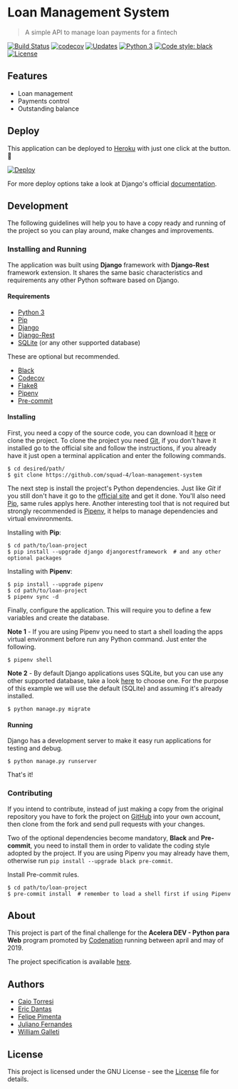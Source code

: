 # Loan Management System

> A simple API to manage loan payments for a fintech

[![Build Status](https://travis-ci.org/squad-4/loan-management-system.svg?branch=master)](https://travis-ci.org/squad-4/loan-management-system) [![codecov](https://codecov.io/gh/squad-4/loan-management-system/branch/master/graph/badge.svg)](https://codecov.io/gh/squad-4/loan-management-system) [![Updates](https://pyup.io/repos/github/squad-4/loan-management-system/shield.svg)](https://pyup.io/repos/github/squad-4/loan-management-system/) [![Python 3](https://pyup.io/repos/github/squad-4/loan-management-system/python-3-shield.svg)](https://pyup.io/repos/github/squad-4/loan-management-system/) [![Code style: black](https://img.shields.io/badge/code%20style-black-000000.svg)](https://github.com/ambv/black) [![License](https://img.shields.io/github/license/squad-4/loan-management-system.svg)](https://opensource.org/licenses/GPL-3.0)

## Features

- Loan management
- Payments control
- Outstanding balance

## Deploy

This application can be deployed to [Heroku](https://devcenter.heroku.com/articles/github-integration) with just one click at the button. 🥳

[![Deploy](https://www.herokucdn.com/deploy/button.svg)](https://heroku.com/deploy)

For more deploy options take a look at Django's official [documentation](https://docs.djangoproject.com).

## Development

The following guidelines will help you to have a copy ready and running of the project so you can play around, make changes and improvements.

### Installing and Running

The application was built using **Django** framework with **Django-Rest** framework extension. It shares the same basic characteristics and requirements any other Python software based on Django.

#### Requirements

- [Python 3](http://python.org/)
- [Pip](https://pip.pypa.io/)
- [Django](http://djangoproject.com/)
- [Django-Rest](https://www.django-rest-framework.org)
- [SQLite](http://sqlite.org/) (or any other supported database)

These are optional but recommended.

- [Black](http://black.readthedocs.io/)
- [Codecov](http://codecov.io/)
- [Flake8](http://flake8.pycqa.org/)
- [Pipenv](http://pipenv.readthedocs.io)
- [Pre-commit](http://pre-commit.com/)

#### Installing

First, you need a copy of the source code, you can download it [here](https://github.com/squad-4/loan-management-system) or clone the project. To clone the project you need [Git](https://git-scm.com), if you don't have it installed go to the official site and follow the instructions, if you already have it just open a terminal application and enter the following commands.

```shell
$ cd desired/path/
$ git clone https://github.com/squad-4/loan-management-system
```

The next step is install the project's Python dependencies. Just like _Git_ if you still don't have it go to the [official site](http://python.org/) and get it done. You'll also need [Pip](https://pip.pypa.io/), same rules applys here. Another interesting tool that is not required but strongly recommended is [Pipenv](http://pipenv.readthedocs.io), it helps to manage dependencies and virtual envinronments.

Installing with **Pip**:

```shell
$ cd path/to/loan-project
$ pip install --upgrade django djangorestframework  # and any other optional packages
```

Installing with **Pipenv**:

```shell
$ pip install --upgrade pipenv
$ cd path/to/loan-project
$ pipenv sync -d
```

Finally, configure the application. This will require you to define a few variables and create the database.

**Note 1** - If you are using Pipenv you need to start a shell loading the apps virtual environment before run any Python command. Just enter the following.

```shell
$ pipenv shell
```

**Note 2** - By default Django applications uses SQLite, but you can use any other supported database, take a look [here](https://docs.djangoproject.com) to choose one. For the purpose of this example we will use the default (SQLite) and assuming it's already installed.

```shell
$ python manage.py migrate
```

#### Running

Django has a development server to make it easy run applications for testing and debug.

```shell
$ python manage.py runserver
```

That's it!

### Contributing

If you intend to contribute, instead of just making a copy from the original repository you have to fork the project on [GitHub](https://github.com/squad-4/loan-management-system) into your own account, then clone from the fork and send pull requests with your changes.

Two of the optional dependencies become mandatory, **Black** and **Pre-commit**, you need to install them in order to validate the coding style adopted by the project. If you are using Pipenv you may already have them, otherwise run `pip install --upgrade black pre-commit`.

Install Pre-commit rules.

```shell
$ cd path/to/loan-project
$ pre-commit install  # remember to load a shell first if using Pipenv
```

## About

This project is part of the final challenge for the **Acelera DEV - Python para Web** program promoted by [Codenation](https://codenation.dev) running between april and may of 2019.

The project specification is available [here](SPECS.md).

## Authors

- [Caio Torresi](https://github.com/caioCT)
- [Eric Dantas](https://github.com/ericrommel)
- [Felipe Pimenta](https://github.com/fhpimenta)
- [Juliano Fernandes](https://github.com/julianolf)
- [William Galleti](https://github.com/wgalleti)

## License

This project is licensed under the GNU License - see the [License](./LICENSE) file for details.
